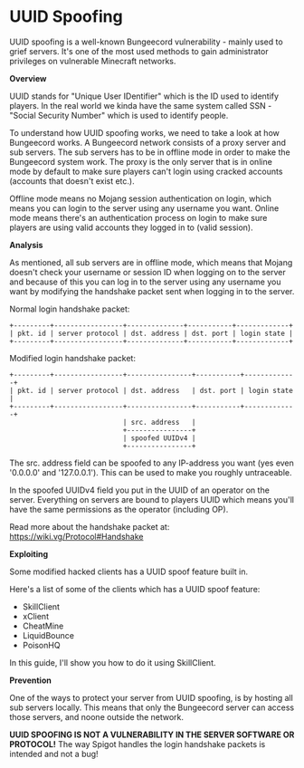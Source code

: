 # UUID Spoofing

UUID spoofing is a well-known Bungeecord vulnerability - mainly used to grief servers. It's one of the most used methods to gain administrator privileges on vulnerable Minecraft networks.

**Overview**

UUID stands for "Unique User IDentifier" which is the ID used to identify players. In the real world we kinda have the same system called SSN - "Social Security Number" which is used to identify people.

To understand how UUID spoofing works, we need to take a look at how Bungeecord works. A Bungeecord network consists of a proxy server and sub servers. The sub servers has to be in offline mode in order to make the Bungeecord system work. The proxy is the only server that is in online mode by default to make sure players can't login using cracked accounts (accounts that doesn't exist etc.).

Offline mode means no Mojang session authentication on login, which means you can login to the server using any username you want.
Online mode means there's an authentication process on login to make sure players are using valid accounts they logged in to (valid session).

**Analysis**

As mentioned, all sub servers are in offline mode, which means that Mojang doesn't check your username or session ID when logging on to the server and because of this you can log in to the server using any username you want by modifying the handshake packet sent when logging in to the server.

Normal login handshake packet:
```
+---------+-----------------+--------------+-----------+-------------+
| pkt. id | server protocol | dst. address | dst. port | login state |
+---------+-----------------+--------------+-----------+-------------+
 ```

Modified login handshake packet:
```
+---------+-----------------+----------------+-----------+-------------+
| pkt. id | server protocol | dst. address   | dst. port | login state |
+---------+-----------------+----------------+-----------+-------------+
                            | src. address   |
                            +----------------+
                            | spoofed UUIDv4 |
                            +----------------+
 ```

The src. address field can be spoofed to any IP-address you want (yes even '0.0.0.0' and '127.0.0.1'). This can be used to make you roughly untraceable.

In the spoofed UUIDv4 field you put in the UUID of an operator on the server. Everything on servers are bound to players UUID which means you'll have the same permissions as the operator (including OP).
 
Read more about the handshake packet at: https://wiki.vg/Protocol#Handshake

**Exploiting**

Some modified hacked clients has a UUID spoof feature built in.

Here's a list of some of the clients which has a UUID spoof feature:
- SkillClient
- xClient
- CheatMine
- LiquidBounce
- PoisonHQ

In this guide, I'll show you how to do it using SkillClient.

**Prevention**

One of the ways to protect your server from UUID spoofing, is by hosting all sub servers locally. This means that only the Bungeecord server can access those servers, and noone outside the network.

**UUID SPOOFING IS NOT A VULNERABILITY IN THE SERVER SOFTWARE OR PROTOCOL!** The way Spigot handles the login handshake packets is intended and not a bug!